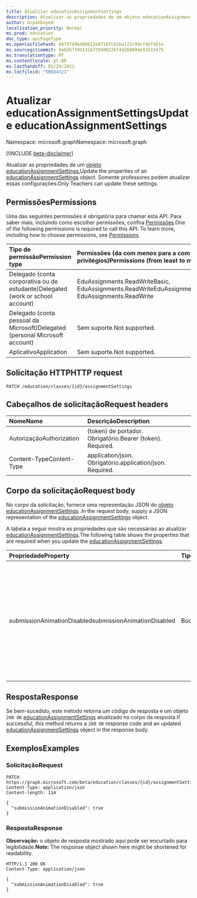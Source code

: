 ```yaml
---
title: Atualizar educationAssignmentSettings
description: Atualizar as propriedades de um objeto educationAssignmentSettings.
author: dipakboyed
localization_priority: Normal
ms.prod: education
doc_type: apiPageType
ms.openlocfilehash: 0475f49b400b12e8716fcb2ba122c99cf46f4b1e
ms.sourcegitcommit: 9a03b719d1316729dd022bf4d268894e91515475
ms.translationtype: MT
ms.contentlocale: pt-BR
ms.lasthandoff: 01/28/2021
ms.locfileid: "50034321"
---
```

# <a name="update-educationassignmentsettings"></a><span data-ttu-id="3557b-103">Atualizar educationAssignmentSettings</span><span class="sxs-lookup"><span data-stu-id="3557b-103">Update educationAssignmentSettings</span></span>
<span data-ttu-id="3557b-104">Namespace: microsoft.graph</span><span class="sxs-lookup"><span data-stu-id="3557b-104">Namespace: microsoft.graph</span></span>

[!INCLUDE [beta-disclaimer](../../includes/beta-disclaimer.md)]

<span data-ttu-id="3557b-105">Atualizar as propriedades de um [objeto educationAssignmentSettings.](../resources/educationassignmentsettings.md)</span><span class="sxs-lookup"><span data-stu-id="3557b-105">Update the properties of an [educationAssignmentSettings](../resources/educationassignmentsettings.md) object.</span></span> <span data-ttu-id="3557b-106">Somente professores podem atualizar essas configurações.</span><span class="sxs-lookup"><span data-stu-id="3557b-106">Only Teachers can update these settings.</span></span>

## <a name="permissions"></a><span data-ttu-id="3557b-107">Permissões</span><span class="sxs-lookup"><span data-stu-id="3557b-107">Permissions</span></span>
<span data-ttu-id="3557b-p102">Uma das seguintes permissões é obrigatória para chamar esta API. Para saber mais, incluindo como escolher permissões, confira [Permissões](/graph/permissions-reference).</span><span class="sxs-lookup"><span data-stu-id="3557b-p102">One of the following permissions is required to call this API. To learn more, including how to choose permissions, see [Permissions](/graph/permissions-reference).</span></span>

|<span data-ttu-id="3557b-110">Tipo de permissão</span><span class="sxs-lookup"><span data-stu-id="3557b-110">Permission type</span></span>|<span data-ttu-id="3557b-111">Permissões (da com menos para a com mais privilégios)</span><span class="sxs-lookup"><span data-stu-id="3557b-111">Permissions (from least to most privileged)</span></span>|
|:---|:---|
|<span data-ttu-id="3557b-112">Delegado (conta corporativa ou de estudante)</span><span class="sxs-lookup"><span data-stu-id="3557b-112">Delegated (work or school account)</span></span>|<span data-ttu-id="3557b-113">EduAssignments.ReadWriteBasic, EduAssignments.ReadWrite</span><span class="sxs-lookup"><span data-stu-id="3557b-113">EduAssignments.ReadWriteBasic, EduAssignments.ReadWrite</span></span>|
|<span data-ttu-id="3557b-114">Delegado (conta pessoal da Microsoft)</span><span class="sxs-lookup"><span data-stu-id="3557b-114">Delegated (personal Microsoft account)</span></span>|<span data-ttu-id="3557b-115">Sem suporte.</span><span class="sxs-lookup"><span data-stu-id="3557b-115">Not supported.</span></span>|
|<span data-ttu-id="3557b-116">Aplicativo</span><span class="sxs-lookup"><span data-stu-id="3557b-116">Application</span></span>|<span data-ttu-id="3557b-117">Sem suporte.</span><span class="sxs-lookup"><span data-stu-id="3557b-117">Not supported.</span></span>|

## <a name="http-request"></a><span data-ttu-id="3557b-118">Solicitação HTTP</span><span class="sxs-lookup"><span data-stu-id="3557b-118">HTTP request</span></span>

<!-- {
  "blockType": "ignored"
}
-->
``` http
PATCH /education/classes/{id}/assignmentSettings
```

## <a name="request-headers"></a><span data-ttu-id="3557b-119">Cabeçalhos de solicitação</span><span class="sxs-lookup"><span data-stu-id="3557b-119">Request headers</span></span>
|<span data-ttu-id="3557b-120">Nome</span><span class="sxs-lookup"><span data-stu-id="3557b-120">Name</span></span>|<span data-ttu-id="3557b-121">Descrição</span><span class="sxs-lookup"><span data-stu-id="3557b-121">Description</span></span>|
|:---|:---|
|<span data-ttu-id="3557b-122">Autorização</span><span class="sxs-lookup"><span data-stu-id="3557b-122">Authorization</span></span>|<span data-ttu-id="3557b-p103">{token} de portador. Obrigatório.</span><span class="sxs-lookup"><span data-stu-id="3557b-p103">Bearer {token}. Required.</span></span>|
|<span data-ttu-id="3557b-125">Content-Type</span><span class="sxs-lookup"><span data-stu-id="3557b-125">Content-Type</span></span>|<span data-ttu-id="3557b-p104">application/json. Obrigatório.</span><span class="sxs-lookup"><span data-stu-id="3557b-p104">application/json. Required.</span></span>|

## <a name="request-body"></a><span data-ttu-id="3557b-128">Corpo da solicitação</span><span class="sxs-lookup"><span data-stu-id="3557b-128">Request body</span></span>
<span data-ttu-id="3557b-129">No corpo da solicitação, fornece uma representação JSON do [objeto educationAssignmentSettings](../resources/educationassignmentsettings.md) .</span><span class="sxs-lookup"><span data-stu-id="3557b-129">In the request body, supply a JSON representation of the [educationAssignmentSettings](../resources/educationassignmentsettings.md) object.</span></span>

<span data-ttu-id="3557b-130">A tabela a seguir mostra as propriedades que são necessárias ao atualizar [educationAssignmentSettings](../resources/educationassignmentsettings.md).</span><span class="sxs-lookup"><span data-stu-id="3557b-130">The following table shows the properties that are required when you update the [educationAssignmentSettings](../resources/educationassignmentsettings.md).</span></span>

|<span data-ttu-id="3557b-131">Propriedade</span><span class="sxs-lookup"><span data-stu-id="3557b-131">Property</span></span>|<span data-ttu-id="3557b-132">Tipo</span><span class="sxs-lookup"><span data-stu-id="3557b-132">Type</span></span>|<span data-ttu-id="3557b-133">Descrição</span><span class="sxs-lookup"><span data-stu-id="3557b-133">Description</span></span>|
|:---|:---|:---|
|<span data-ttu-id="3557b-134">submissionAnimationDisabled</span><span class="sxs-lookup"><span data-stu-id="3557b-134">submissionAnimationDisabled</span></span>|<span data-ttu-id="3557b-135">Boolean</span><span class="sxs-lookup"><span data-stu-id="3557b-135">Boolean</span></span>|<span data-ttu-id="3557b-136">Indica se a animação de celebração de turn-in será mostrada.</span><span class="sxs-lookup"><span data-stu-id="3557b-136">Indicates whether turn-in celebration animation will be shown.</span></span> <span data-ttu-id="3557b-137">Um valor indica `true` que a animação não será mostrada.</span><span class="sxs-lookup"><span data-stu-id="3557b-137">A value of `true` indicates that the animation will not be shown.</span></span> <span data-ttu-id="3557b-138">O valor padrão é `false`.</span><span class="sxs-lookup"><span data-stu-id="3557b-138">Default value is `false`.</span></span>|



## <a name="response"></a><span data-ttu-id="3557b-139">Resposta</span><span class="sxs-lookup"><span data-stu-id="3557b-139">Response</span></span>

<span data-ttu-id="3557b-140">Se bem-sucedido, este método retorna um código de resposta e um objeto `200 OK` [educationAssignmentSettings](../resources/educationassignmentsettings.md) atualizado no corpo da resposta.</span><span class="sxs-lookup"><span data-stu-id="3557b-140">If successful, this method returns a `200 OK` response code and an updated [educationAssignmentSettings](../resources/educationassignmentsettings.md) object in the response body.</span></span>

## <a name="examples"></a><span data-ttu-id="3557b-141">Exemplos</span><span class="sxs-lookup"><span data-stu-id="3557b-141">Examples</span></span>

### <a name="request"></a><span data-ttu-id="3557b-142">Solicitação</span><span class="sxs-lookup"><span data-stu-id="3557b-142">Request</span></span>
<!-- {
  "blockType": "request",
  "name": "update_educationassignmentsettings"
}
-->
``` http
PATCH https://graph.microsoft.com/beta/education/classes/{id}/assignmentSettings
Content-Type: application/json
Content-length: 114

{
  "submissionAnimationDisabled": true
}
```


### <a name="response"></a><span data-ttu-id="3557b-143">Resposta</span><span class="sxs-lookup"><span data-stu-id="3557b-143">Response</span></span>
<span data-ttu-id="3557b-144">**Observação:** o objeto de resposta mostrado aqui pode ser encurtado para legibilidade.</span><span class="sxs-lookup"><span data-stu-id="3557b-144">**Note:** The response object shown here might be shortened for readability.</span></span>
<!-- {
  "blockType": "response",
  "truncated": true,
  "@odata.type": "microsoft.graph.educationAssignmentSettings"
}
-->
``` http
HTTP/1.1 200 OK
Content-Type: application/json

{
  "submissionAnimationDisabled": true
}
```

